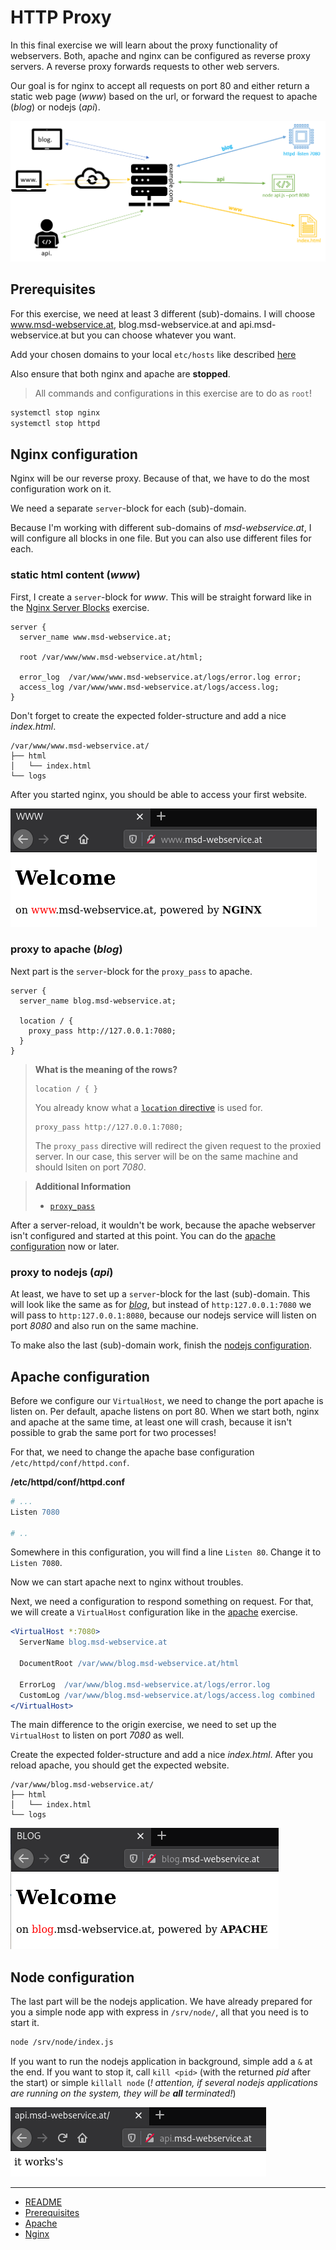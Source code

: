 # HTTP Proxy

In this final exercise we will learn about the proxy functionality of webservers.
Both, apache and nginx can be configured as reverse proxy servers.
A reverse proxy forwards requests to other web servers.

Our goal is for nginx to accept all requests on port 80 and either return a static web page (*www*) based on the url, or forward the request to apache (*blog*) or nodejs (*api*).

![proxy architecture](img/proxy.png)

## Prerequisites

For this exercise, we need at least 3 different (sub)-domains. I will choose www.msd-webservice.at, blog.msd-webservice.at and api.msd-webservice.at but you can choose whatever you want.

Add your chosen domains to your local `etc/hosts` like described [here](00_prerequisites.md)

Also ensure that both nginx and apache are **stopped**.

> All commands and configurations in this exercise are to do as `root`!

```bash
systemctl stop nginx
systemctl stop httpd
```

## Nginx configuration

Nginx will be our reverse proxy. Because of that, we have to do the most configuration work on it.

We need a separate `server`-block for each (sub)-domain.

Because I'm working with different sub-domains of *msd-webservice.at*, I will configure all blocks in one file. But you can also use different files for each.

### static html content (*www*)

First, I create a `server`-block for *www*. This will be straight forward like in the [Nginx Server Blocks](02_nginx.md#server-blocks-vhost) exercise.

```
server {
  server_name www.msd-webservice.at;

  root /var/www/www.msd-webservice.at/html;

  error_log  /var/www/www.msd-webservice.at/logs/error.log error;
  access_log /var/www/www.msd-webservice.at/logs/access.log;
}
```

Don't forget to create the expected folder-structure and add a nice *index.html*.

```tree
/var/www/www.msd-webservice.at/
├── html
│   └── index.html
└── logs
```

After you started nginx, you should be able to access your first website.

![www](img/www.png)

### proxy to apache (*blog*)

Next part is the `server`-block for the `proxy_pass` to apache.

```nginx
server {
  server_name blog.msd-webservice.at;

  location / {
    proxy_pass http://127.0.0.1:7080;
  }
}
```

> **What is the meaning of the rows?**
> ```nginx
> location / { }
> ```
> You already know what a [`location` directive](02_nginx.md#location) is used for. 
> ```nginx
> proxy_pass http://127.0.0.1:7080;
> ```
> The `proxy_pass` directive will redirect the given request to the proxied server. In our case, this server will be on the same machine and should lsiten on port *7080*.

> **Additional Information**
> * [`proxy_pass`](https://nginx.org/en/docs/http/ngx_http_proxy_module.html#proxy_pass)

After a server-reload, it wouldn't be work, because the apache webserver isn't configured and started at this point. You can do the [apache configuration](#apache-configuration) now or later.

### proxy to nodejs (*api*)

At least, we have to set up a `server`-block for the last (sub)-domain. This will look like the same as for [*blog*](#proxy-to-apache-blog), but instead of `http:127.0.0.1:7080` we will pass to `http:127.0.0.1:8080`, because our nodejs service will listen on port *8080* and also run on the same machine.

To make also the last (sub)-domain work, finish the [nodejs configuration](#node-configuration).


## Apache configuration

Before we configure our `VirtualHost`, we need to change the port apache is listen on. Per default, apache listens on port 80. When we start both, nginx and apache at the same time, at least one will crash, because it isn't possible to grab the same port for two processes!

For that, we need to change the apache base configuration `/etc/httpd/conf/httpd.conf`.

**/etc/httpd/conf/httpd.conf**
```apache
# ...
Listen 7080

# ..
```
Somewhere in this configuration, you will find a line `Listen 80`. Change it to `Listen 7080`.

Now we can start apache next to nginx without troubles.

Next, we need a configuration to respond something on request. For that, we will create a `VirtualHost` configuration like in the [apache](01_apache.md#vhost) exercise.

```apache
<VirtualHost *:7080>
  ServerName blog.msd-webservice.at

  DocumentRoot /var/www/blog.msd-webservice.at/html

  ErrorLog  /var/www/blog.msd-webservice.at/logs/error.log
  CustomLog /var/www/blog.msd-webservice.at/logs/access.log combined
</VirtualHost>
```

The main difference to the origin exercise, we need to set up the `VirtualHost` to listen on port *7080* as well.

Create the expected folder-structure and add a nice *index.html*. After you reload apache, you should get the expected website.

```tree
/var/www/blog.msd-webservice.at/
├── html
│   └── index.html
└── logs
```
![blog](img/blog.png)


## Node configuration

The last part will be the nodejs application. We have already prepared for you a simple node app with express in `/srv/node/`, all that you need is to start it.

```bash
node /srv/node/index.js
```

If you want to run the nodejs application in background, simple add a `&` at the end. If you want to stop it, call `kill <pid>` (with the returned *pid* after the start) or simple `killall node` (*! attention, if several nodejs applications are running on the system, they will be **all** terminated!*)


![api](img/api.png)

***

* [README](../README.md)
* [Prerequisites](00_prerequisites.md)
* [Apache](01_apache.md)
* [Nginx](02_nginx.md)